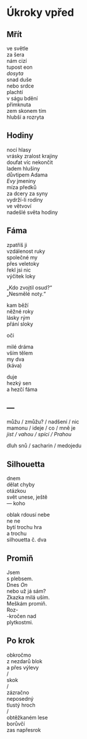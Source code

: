 Úkroky vpřed
============


Mřít
----

ve světle  
za šera  
nám cizí  
tupost  eon  
*dosyta*  
snad duše  
nebo srdce  
plachtí  
v ságu bdění  
přimknuta  
zem skonem  tím  
hlubší  a rozryta


Hodiny
------

nocí hlasy  
vrásky  zralost krajiny  
doufat víc  nekončit  
ladem hlušiny  
důvtipem Adama  
*Evy*  jmeniny  
míza předků  
za dcery  za syny  
vydrží-li  rodiny  
ve větvoví  
nadešlé světa  hodiny


Fáma
----

zpatříš ji  
vzdálenost ruky  
společné my  
přes veletoky  
řekl jsi nic  
výčitek loky

„Kdo zvojtil osud?“  
„Nesmělé noty.“

kam běží  
něžné roky  
lásky rým  
přání sloky

oči

milé dráma  
vším tělem  
my  dva  
(káva)

duje  
hezký sen  
a hezčí fáma


—
-

můžu / zmůžu? / nadšení / nic  
mamonu / ideje / co / mně je  
*jist / vahou / spící / Prahou*

dluh snů / sacharin / medojedu


Silhouetta
----------

dnem  
dělat chyby  
otázkou  
svět unese, ještě  
— koho

oblak  rdousí nebe  
ne  ne  
bytí  trochu hra  
a trochu  
silhouetta  č. dva


Promiň
------

Jsem  
s plebsem.  
Dnes *On*  
nebo už  já sám?  
Zkazka  milá uším.  
Meškám  promiň.  
Roz-  
-kročen  nad  
plytkostmi.


Po krok
-------

obkročmo  
z nezdarů blok  
a přes výlevy  
/  
skok  
/  
zázračno  
neposedný  
tlustý hroch  
/  
obtěžkaném lese  
borůvčí  
zas napřesrok


